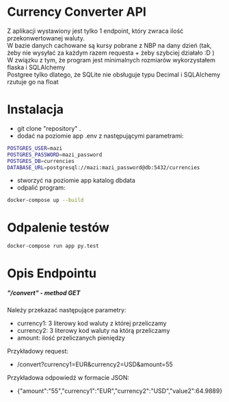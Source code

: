 # Currency Converter API

Z aplikacji wystawiony jest tylko 1 endpoint, który zwraca ilość przekonwertowanej waluty.<br>
W bazie danych cachowane są kursy pobrane z NBP na dany dzień (tak, żeby nie wysyłać za każdym razem requesta + żeby szybciej działało :D )<br>
W związku z tym, że program jest minimalnych rozmiarów wykorzystałem flaska i SQLAlchemy<br>
Postgree tylko dlatego, że SQLite nie obsługuje typu Decimal i SQLAlchemy rzutuje go na float<br>


# Instalacja

- git clone "repository" .
- dodać na poziomie app .env z następującymi parametrami:
```bash
POSTGRES_USER=mazi
POSTGRES_PASSWORD=mazi_password
POSTGRES_DB=currencies
DATABASE_URL=postgresql://mazi:mazi_password@db:5432/currencies
```
- stworzyć na poziomie app katalog dbdata
- odpalić program:
```bash
docker-compose up --build
```


# Odpalenie testów

```bash
docker-compose run app py.test
```


# Opis Endpointu

##### "/convert"  -  method GET
Należy przekazać następujące parametry:
- currency1: 3 literowy kod waluty z której przeliczamy<br>
- currency2: 3 literowy kod waluty na którą przeliczamy<br>
- amount: ilość przeliczanych pieniędzy

Przykładowy request:
- /convert?currency1=EUR&currency2=USD&amount=55

Przykładowa odpowiedź w formacie JSON:
- {"amount":"55","currency1":"EUR","currency2":"USD","value2":64.9889}
